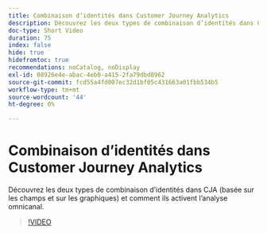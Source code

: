 ```yaml
---
title: Combinaison d’identités dans Customer Journey Analytics
description: Découvrez les deux types de combinaison d’identités dans CJA (basée sur les champs et sur les graphiques) et comment ils activent l’analyse omnicanal.
doc-type: Short Video
duration: 75
index: false
hide: true
hidefromtoc: true
recommendations: noCatalog, noDisplay
exl-id: 08926e4e-abac-4eb0-a415-2fa79dbd8962
source-git-commit: fcd55a4fd007ec32d1bf05c431663a01fbb534b5
workflow-type: tm+mt
source-wordcount: '44'
ht-degree: 0%

---
```


# Combinaison d’identités dans Customer Journey Analytics

Découvrez les deux types de combinaison d’identités dans CJA (basée sur les champs et sur les graphiques) et comment ils activent l’analyse omnicanal.

<!-- 62_S113_3442460_74_identity-stitching-in-customer-journey-analytics -->
>[!VIDEO](https://video.tv.adobe.com/v/3459995/?learn=on&enablevpops=true&captions=fre_fr)
